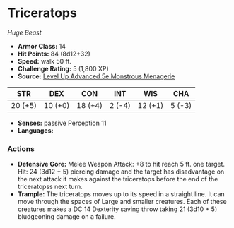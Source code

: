 # Triceratops

*Huge* *Beast*

- **Armor Class:** 14
- **Hit Points:** 84 (8d12+32)
- **Speed:** walk 50 ft.
- **Challenge Rating:** 5 (1,800 XP)
- **Source:** [Level Up Advanced 5e Monstrous Menagerie](https://www.levelup5e.com)

| STR | DEX | CON | INT | WIS | CHA |
| --- | --- | --- | --- | --- | --- |
| 20 (+5) | 10 (+0) | 18 (+4) | 2 (-4) | 12 (+1) | 5 (-3) |

- **Senses:** passive Perception 11
- **Languages:** 
### Actions
- **Defensive Gore:** Melee Weapon Attack: +8 to hit  reach 5 ft.  one target. Hit: 24 (3d12 + 5) piercing damage  and the target has disadvantage on the next attack it makes against the triceratops before the end of the triceratopss next turn.
- **Trample:** The triceratops moves up to its speed in a straight line. It can move through the spaces of Large and smaller creatures. Each of these creatures makes a DC 14 Dexterity saving throw  taking 21 (3d10 + 5) bludgeoning damage on a failure.
